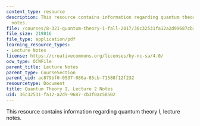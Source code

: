 ```yaml
---
content_type: resource
description: This resource contains information regarding quantum theory I, lecture
  notes.
file: /courses/8-321-quantum-theory-i-fall-2017/36c32531fa12a2d99687cb3f0ac58502_MIT8_321F17_lec2.pdf
file_size: 219816
file_type: application/pdf
learning_resource_types:
- Lecture Notes
license: https://creativecommons.org/licenses/by-nc-sa/4.0/
ocw_type: OCWFile
parent_title: Lecture Notes
parent_type: CourseSection
parent_uid: ac879bf0-0537-086a-85cb-71588f12f232
resourcetype: Document
title: Quantum Theory I, Lecture 2 Notes
uid: 36c32531-fa12-a2d9-9687-cb3f0ac58502
---
```

This resource contains information regarding quantum theory I, lecture notes.